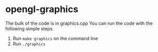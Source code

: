 # opengl-graphics
The bulk of the code is in graphics.cpp
You can run the code with the following simple steps
1) Run `make graphics` on the command line
2) Run `./graphics`
